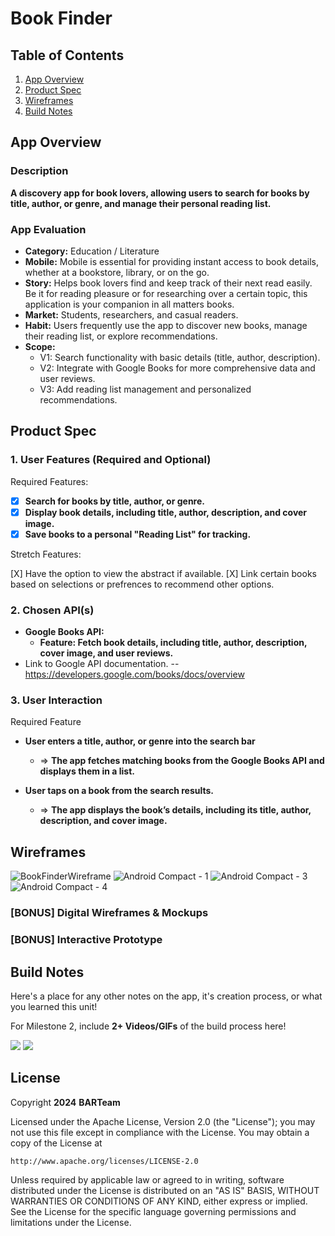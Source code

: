# **Book Finder**

## Table of Contents

1. [App Overview](#App-Overview)
1. [Product Spec](#Product-Spec)
1. [Wireframes](#Wireframes)
1. [Build Notes](#Build-Notes)

## App Overview

### Description 

**A discovery app for book lovers, allowing users to search for books by title, author, or genre, and manage their personal reading list.**

### App Evaluation

<!-- Evaluation of your app across the following attributes -->

- **Category:** Education / Literature
- **Mobile:** Mobile is essential for providing instant access to book details, whether at a bookstore, library, or on the go.
- **Story:** Helps book lovers find and keep track of their next read easily. Be it for reading pleasure or for researching over a certain topic, this application is your companion in all matters books.
- **Market:** Students, researchers, and casual readers.
- **Habit:**  Users frequently use the app to discover new books, manage their reading list, or explore recommendations.
- **Scope:**
    - V1: Search functionality with basic details (title, author, description).
    - V2: Integrate with Google Books for more comprehensive data and user reviews.
    - V3: Add reading list management and personalized recommendations.
## Product Spec

### 1. User Features (Required and Optional)

Required Features:

- [X] **Search for books by title, author, or genre.**
- [X] **Display book details, including title, author, description, and cover image.**
- [X] **Save books to a personal "Reading List" for tracking.**

Stretch Features:

[X] Have the option to view the abstract if available.
[X] Link certain books based on selections or prefrences to recommend other options.

### 2. Chosen API(s)

- **Google Books API:**
  - **Feature: Fetch book details, including title, author, description, cover image, and user reviews.**
- Link to Google API documentation.
--https://developers.google.com/books/docs/overview

### 3. User Interaction

Required Feature

- **User enters a title, author, or genre into the search bar**
  - => **The app fetches matching books from the Google Books API and displays them in a list.**

- **User taps on a book from the search results.**
  - => **The app displays the book’s details, including its title, author, description, and cover image.**


## Wireframes

<!-- Add picture of your hand sketched wireframes in this section -->
![BookFinderWireframe](https://hackmd.io/_uploads/B1CTUJnGke.png)
![Android Compact - 1](https://hackmd.io/_uploads/BJjssbFX1e.png)
![Android Compact - 3](https://hackmd.io/_uploads/HkjsiZFmJe.png)
![Android Compact - 4](https://hackmd.io/_uploads/rJjiiWYX1x.png)



### [BONUS] Digital Wireframes & Mockups

### [BONUS] Interactive Prototype

## Build Notes

Here's a place for any other notes on the app, it's creation 
process, or what you learned this unit!  

For Milestone 2, include **2+ Videos/GIFs** of the build process here!

![](https://i.giphy.com/media/v1.Y2lkPTc5MGI3NjExOHI4NWF6MjhtbHZ3czJiaXRzZXNzbWo1Z3F1dzBtaHZwdGpwOW9hdyZlcD12MV9pbnRlcm5hbF9naWZfYnlfaWQmY3Q9Zw/32MqRiDS0nPJUkr3Ns/giphy.gif) ![](https://i.giphy.com/media/v1.Y2lkPTc5MGI3NjExMjdiZ2h3MjRpMzBmYmZuNjV5Z2FqdWFra3Uxczd2amlqdjg0NnVyciZlcD12MV9pbnRlcm5hbF9naWZfYnlfaWQmY3Q9Zw/ZJiPjzfiynbsLLt0Hk/giphy.gif) 

## License

Copyright **2024** **BARTeam**

Licensed under the Apache License, Version 2.0 (the "License");
you may not use this file except in compliance with the License.
You may obtain a copy of the License at

    http://www.apache.org/licenses/LICENSE-2.0

Unless required by applicable law or agreed to in writing, software
distributed under the License is distributed on an "AS IS" BASIS,
WITHOUT WARRANTIES OR CONDITIONS OF ANY KIND, either express or implied.
See the License for the specific language governing permissions and
limitations under the License.
